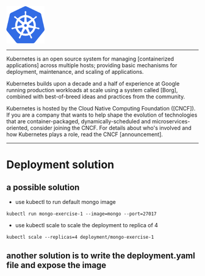 <img src="https://github.com/kubernetes/kubernetes/raw/master/logo/logo.png" width="100">

----

Kubernetes is an open source system for managing [containerized applications]
across multiple hosts; providing basic mechanisms for deployment, maintenance,
and scaling of applications.

Kubernetes builds upon a decade and a half of experience at Google running
production workloads at scale using a system called [Borg],
combined with best-of-breed ideas and practices from the community.

Kubernetes is hosted by the Cloud Native Computing Foundation ([CNCF]).
If you are a company that wants to help shape the evolution of
technologies that are container-packaged, dynamically-scheduled
and microservices-oriented, consider joining the CNCF.
For details about who's involved and how Kubernetes plays a role,
read the CNCF [announcement].

----
# Deployment solution
## a possible solution
* use kubectl to run default mongo image
```
kubectl run mongo-exercise-1 --image=mongo --port=27017
```
* use kubectl scale to scale the deployment to replica of 4
```
kubectl scale --replicas=4 deployment/mongo-exercise-1
```
## another solution is to write the deployment.yaml file and expose the image